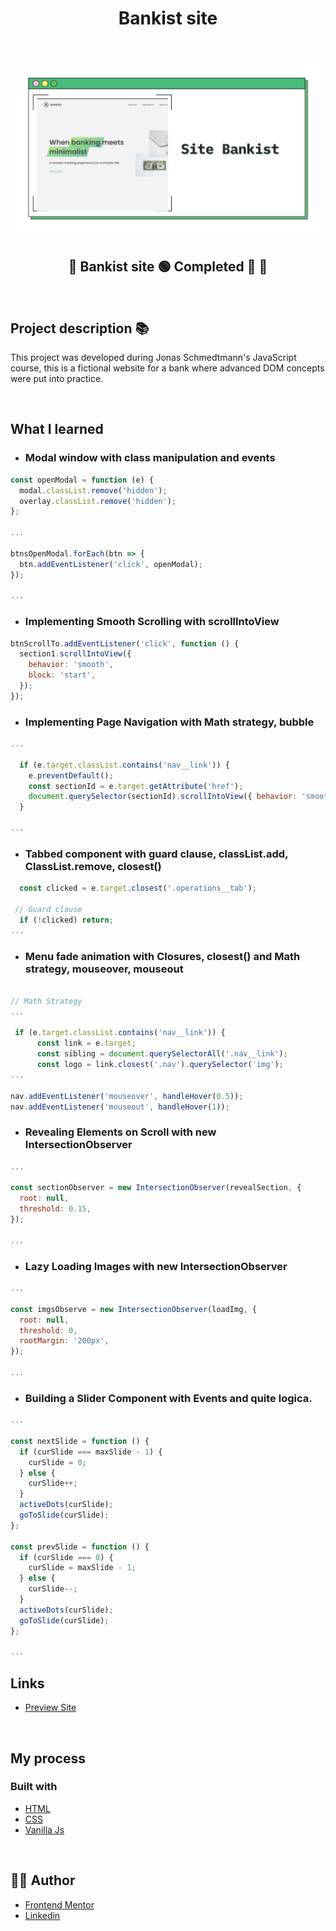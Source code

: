 <h1 align="center">Bankist site
</h1>

<div align="left">

</div>

&nbsp;

![](./readme/site-bankist.jpg)

<h2 align="center"> 
	🚧 Bankist site 🟢 Completed 🚀 🚧
  
</h2>

&nbsp;

<!--
## Table of contents

- [Project description](#description) - [What I learned](#What-I-learned) -->

<h2 id="#description">Project description 📚</h2>

This project was developed during Jonas Schmedtmann's JavaScript course, this is a fictional website for a bank where advanced DOM concepts were put into practice.

<!--
<a href="https://www.frontendmentor.io/challenges?difficulties=4"><img src="https://img.shields.io/badge/Difficulty-Junior-5f5668d0?style=for-the-badge&logo=frontendmentor" alt="Challenge Difficulty - Junior"></a> -->

&nbsp;

## What I learned

- ### Modal window with class manipulation and events

```js
const openModal = function (e) {
  modal.classList.remove('hidden');
  overlay.classList.remove('hidden');
};

...

btnsOpenModal.forEach(btn => {
  btn.addEventListener('click', openModal);
});

...
```

- ### Implementing Smooth Scrolling with scrollIntoView

```js
btnScrollTo.addEventListener('click', function () {
  section1.scrollIntoView({
    behavior: 'smooth',
    block: 'start',
  });
});
```

- ### Implementing Page Navigation with Math strategy, bubble

```js
...

  if (e.target.classList.contains('nav__link')) {
    e.preventDefault();
    const sectionId = e.target.getAttribute('href');
    document.querySelector(sectionId).scrollIntoView({ behavior: 'smooth' });
  }

...
```

- ### Tabbed component with guard clause, classList.add, ClassList.remove, closest()

```js
  const clicked = e.target.closest('.operations__tab');

 // Guard clause
  if (!clicked) return;
...
```

- ### Menu fade animation with Closures, closest() and Math strategy, mouseover, mouseout

```js

// Math Strategy
...

 if (e.target.classList.contains('nav__link')) {
      const link = e.target;
      const sibling = document.querySelectorAll('.nav__link');
      const logo = link.closest('.nav').querySelector('img');
...

nav.addEventListener('mouseover', handleHover(0.5));
nav.addEventListener('mouseout', handleHover(1));
```

- ### Revealing Elements on Scroll with new IntersectionObserver

```js
...

const sectionObserver = new IntersectionObserver(revealSection, {
  root: null,
  threshold: 0.15,
});

...
```

- ### Lazy Loading Images with new IntersectionObserver

```js
...

const imgsObserve = new IntersectionObserver(loadImg, {
  root: null,
  threshold: 0,
  rootMargin: '200px',
});

...
```

- ### Building a Slider Component with Events and quite logica.

```js
...

const nextSlide = function () {
  if (curSlide === maxSlide - 1) {
    curSlide = 0;
  } else {
    curSlide++;
  }
  activeDots(curSlide);
  goToSlide(curSlide);
};

const prevSlide = function () {
  if (curSlide === 0) {
    curSlide = maxSlide - 1;
  } else {
    curSlide--;
  }
  activeDots(curSlide);
  goToSlide(curSlide);
};

...
```

## Links

- [Preview Site](https://site-bankist-vinicius.netlify.app)

&nbsp;

## My process

### Built with

- [HTML](https://developer.mozilla.org/en-US/docs/Web/HTML)
- [CSS](https://developer.mozilla.org/en-US/docs/Web/CSS)
- [Vanilla Js](http://vanilla-js.com)

&nbsp;

## 👨‍💻 Author

- [Frontend Mentor](https://www.frontendmentor.io/profile/viniciusshenri96)
- [Linkedin](https://www.linkedin.com/in/vinícius-henrique-7a2533229/)
